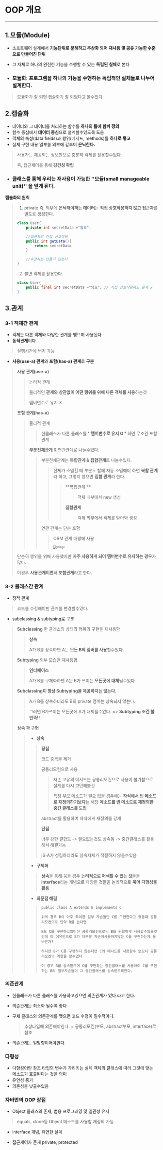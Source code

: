 # OOP 개요

---



## 1.모듈(Module)

+ 소프트웨어 설계에서 **기능단위로 분해하고 추상화 되어 재사용 및 공유 가능한 수준으로 만들어진 단위**

+  그 자체로 하나의 완전한 기능을 수행할 수 있는 **독립된 실체**로 본다

  

+ ### 모듈화: 프로그램을 하나의 기능을 수행하는 독립적인 실체들로 나누어 설계한다.

> 모듈화가 잘 되면 캡슐화가 잘 되었다고 볼수있다.



## 2.캡슐화

+ 데이터와 그 데이터를 처리하는 함수를 **하나의 틀에**
  **함께 정의**
+ 함수 중심에서 **데이터 중심**으로 설계할수있도록 도움
+ 객체의 속성(data fields)과 행위(메서드, methods)를 **하나로 묶고**
+ 실제 구현 내용 일부를 외부에 감추어 **은닉한다.**

> 사용자는 제공되는 정보만으로 충분히 객체를 활용할수있다.
>
> 즉, 접근제어를 통해 **강건성 확립**

+ ### 클래스를 통해 우리는 재사용이 가능한 ''모듈(small manageable unit)'' 을 얻게 된다.



**캡슐화의 원칙**

> 1. private 즉, 외부에 **은닉해야하는 데이터**는 **직접 상호작용하지 않고 접근자**를 별도로 생성한다.
>
> ~~~java
> class User{
>     private int secretData ="암호";
>     
>     //접근자로 간접 상호작용
>     public int getData(){
>         return secretData
>     }
>     
>     //수정자는 만들지 않는다
> }
> ~~~
>
> 
>
> 2. 불변 객체를 활용한다.
>
> ~~~java
> class User{
>     public final int secretData ="암호"; // 직접 상호작용해도 문제 x
> }
> ~~~



## 3.관계



### 3-1 객체간 관계

+ 객체는 다른 객체와 다양한 관계를 맺으며 사용된다.
+ **동적관계**이다

> 실행시간에 변경 가능

+ **사용(use-a) 관계**와 **포함(has-a) 관계**로 **구분**

> **사용 관계(use-a)**
>
> > 논리적 관계
> >
> > 물리적인 **관계와 상관없이 어떤 행위를 위해 다른 객체를 사용**하는것
> >
> > 맴버변수로 유지 X
>
> 
>
> **포함 관계(has-a)**
>
> > 물리적 관계
> >
> > > 한클래스가 다른 클래스를 **''맴버변수로 유지 O''** 하면 무조건 포함관계
> >
> > **부분전체관계** & 연관관계로 나눌수있다.
> >
> > > 부분전체관계는 **복합관계 & 집합관계**로 나눌수있다.
> > >
> > > > 전체가 소멸힐 때 부분도 함께 자동 소멸해야 하면
> > > > **복합 관계**라 하고, 그렇지 않으면 **집합 관계**라 한다. 
> > > >
> > > > >  **복합관계 **
> > > > >
> > > > > > 객체 내부에서 new 생성
> > > > >
> > > > > **집합관계**
> > > > >
> > > > > > 객체 외부에서 객체를 받아와 생성
> > >
> > > 연관 관계는 단순 포함
> > >
> > > > ORM 관계 매핑에 사용
> > > >
> > > > <img src="https://user-images.githubusercontent.com/68331041/136913324-848b4f9d-7b40-4752-b8a6-2d5166a2c66f.png" alt="image" style="zoom: 67%;" />
>
> 
>
> 단순히 행위를 위해 사용했지만 **자주 사용하게 되어 맴버변수로 유지하는 경우**가 많다.
>
> 이경우 **사용관계이면서 포함관계**라고 한다.



### 3-2 클래스간 관계

+ 정적 관계

> 코드를 수정해야만 관계를 변경할수있다.

+  subclassing  & subtyping로 구분

> **Subclassing** 한 클래스의 상태와 행위의 구현을 재사용함
>
> > **상속**
> >
> > A가 B를 상속하면 A는 **모든 B의 맴버를 사용**할수있다.
>
> **Subtyping** 외부 모습만 재사용함
>
> > **인터페이스**
> >
> > A가 B를 구체화하면 A는 B가 쓰이는 **모든곳에 대체**될수있다.
>
> 
>
> **Subclassing이 항상 Subtyping을 제공하지는 않는다.**
>
> > A가 B를 상속하더라도 B의 private 맴버는 상속되지 않는다.
> >
> > 그러면 B가쓰이는 모든곳에  A가 대체될수없다. => **Subtyping 조건 불만족!!**
>
> 
>
> **상속 과 구현**
>
> > + **상속**
> >
> > > **장점**
> > >
> > >  코드 중복을 제거
> > >
> > > 공통리모컨으로 사용
> > >
> > > > 자손 고유의 메서드는 공통리모컨으로 사용이 불가함으로 설계를 다시 고민해볼것
> > > >
> > > > 특정 부모 메소드가 필요 없을 경우에는  **자식에서 빈 메소드로 재정의하기보다**는 해당 **메소드를 빈 메소드로 재정의한 중간 클래스를 도입**
> > >
> > > abstract를 활용하여 자식에게 재정의를 강제
> > >
> > > **단점**
> > >
> > > 너무 강한 결합도 -> 필요없는것도 상속됨 -> 중간클래스를 활용해서 해결가능
> > >
> > > IS-A가 성립하더라도 상속자체가 적절하지 않을수있음
> >
> > + **구체화**
> >
> > > **상속**을 통해 묶을 경우 **논리적으로 어색할 수 있는 것**들을 **interface**라는 개념으로 다양한 것들을 논리적으로 **묶어** **다형성을 활용**
> >
> > + **의문점 해결**
> >
> > > ~~~
> > > public class A extends B implements C
> > > 
> > > 위의 경우 B의 아주 특이한 일부 자손들만 C를 구현한다고 했을때 공통리모컨으로 만약 B를 쓴다면 
> > > 
> > > B도 C를 구현하고있어야 공통리모컨으로써 B를 원활하게 사용할수있을것인데 이 이유만으로 B가 대부분 자손이사용하지않는 C를 구현하는게 올바른가?
> > > 
> > > 하지만 B가 C를 구현하지 않는다면 C의 메서드를 사용할수 없으니 공통리모컨의 역할을 할수없다
> > > 
> > > 이 경우 B를 상속받으며 C를 구현하는 중간클래스를 사용하여 C를 구현하는 B의 일부자손들이 그 중간클래스를 상속받도록한다.
> > > ~~~



### 의존관계

+ 한클래스가 다른 클래스를 사용하고있으면 의존관계가 있다 라고 한다.

+ 의존관계는 최소화 될수록 좋다

+ 구체 클래스와 의존관계를 맺으면 코드 수정이 필수적이다.

  > 추상타입에 의존해야한다. = 공통리모컨(부모, abstract부모, interface)로 참조

+ 의존관계는 일방향이어야한다.



### 다형성

+ 다형성이란 참조 타입의 변수가 가리키는 실제 객체의 클래스에 따라
  그것에 맞는 메소드가 호출된다는 것을 의미
+ 유연성 증가
+ 의존성을 낮출수있음



### 자바만의 OOP 장점

+ Object 클래스의 존재, 범용 프로그래밍 및 일관성 유지   

> equals, clone등 Object 메소드를 사용함 재정의 가능

+ interface 개념, 유연한 설계

+ 접근제어자 존재 private, protected

  